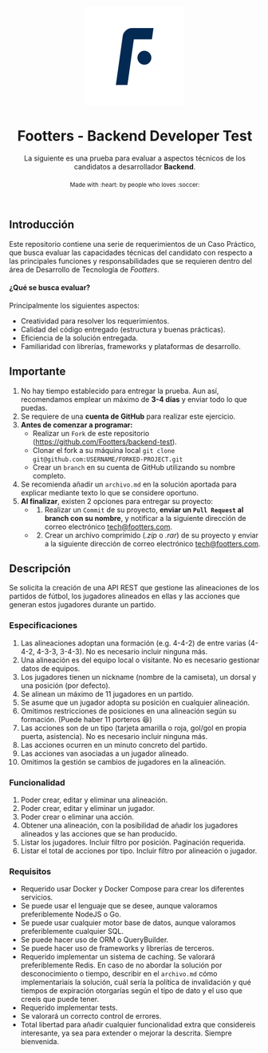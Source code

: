 <div align="center">
	<div>
		<img width="200" src="media/logo.png" alt="Footters Core">
	</div>
    <h1 width="200">Footters - Backend Developer Test</h1>
	<p>La siguiente es una prueba para evaluar a aspectos técnicos de los candidatos a desarrollador <b>Backend</b>.</p>
	<p>
		<sub>Made with :heart: by people who loves :soccer:</sub>
	</p>
	<br>
</div>



## Introducción
Este repositorio contiene una serie de requerimientos de un Caso Práctico, que busca evaluar las capacidades técnicas del candidato con respecto a las principales funciones y responsabilidades que se requieren dentro del área de Desarrollo de Tecnología de _Footters_.

#### ¿Qué se busca evaluar?
Principalmente los siguientes aspectos:
* Creatividad para resolver los requerimientos.
* Calidad del código entregado (estructura y buenas prácticas).
* Eficiencia de la solución entregada.
* Familiaridad con librerías, frameworks y plataformas de desarrollo.

## Importante
1. No hay tiempo establecido para entregar la prueba. Aun así, recomendamos emplear un máximo de **3-4 días** y enviar todo lo que puedas.
2. Se requiere de una **cuenta de GitHub** para realizar este ejercicio.
3. **Antes de comenzar a programar:**
    * Realizar un `Fork` de este repositorio (https://github.com/Footters/backend-test).
    * Clonar el fork a su máquina local  `git clone git@github.com:USERNAME/FORKED-PROJECT.git`
    * Crear un `branch` en su cuenta de GitHub utilizando su nombre completo.
4. Se recomienda añadir un `archivo.md` en la solución aportada para explicar mediante texto lo que se considere oportuno.
5. **Al finalizar**, existen 2 opciones para entregar su proyecto:
    * 1) Realizar un `Commit` de su proyecto, **enviar un `Pull Request` al branch con su nombre**, y notificar a la siguiente dirección de correo electrónico  [tech@footters.com](mailto:tech@footters.com).
    * 2) Crear un archivo comprimido (_.zip_ o _.rar_) de su proyecto y enviar a la siguiente dirección de correo electrónico  [tech@footters.com](mailto:tech@footters.com).

## Descripción
Se solicita la creación de una API REST que gestione las alineaciones de los partidos de fútbol, los jugadores alineados en ellas y las acciones que generan estos jugadores durante un partido.

### Especificaciones
1. Las alineaciones adoptan una formación (e.g. 4-4-2) de entre varias (4-4-2, 4-3-3, 3-4-3). No es necesario incluir ninguna más.
2. Una alineación es del equipo local o visitante. No es necesario gestionar datos de equipos.
3. Los jugadores tienen un nickname (nombre de la camiseta), un dorsal y una posición (por defecto).
4. Se alinean un máximo de 11 jugadores en un partido.
5. Se asume que un jugador adopta su posición en cualquier alineación.
6. Omitimos restricciones de posiciones en una alineación según su formación. (Puede haber 11 porteros 😆)
7. Las acciones son de un tipo (tarjeta amarilla o roja, gol/gol en propia puerta, asistencia). No es necesario incluir ninguna más.
8. Las acciones ocurren en un minuto concreto del partido.
9. Las acciones van asociadas a un jugador alineado.
9. Omitimos la gestión se cambios de jugadores en la alineación.

### Funcionalidad
1. Poder crear, editar y eliminar una alineación.
2. Poder crear, editar y eliminar un jugador.
3. Poder crear o eliminar una acción.
4. Obtener una alineación, con la posibilidad de añadir los jugadores alineados y las acciones que se han producido.
5. Listar los jugadores. Incluir filtro por posición. Paginación requerida.
6. Listar el total de acciones por tipo. Incluir filtro por alineación o jugador.


### Requisitos
* Requerido usar Docker y Docker Compose para crear los diferentes servicios.
* Se puede usar el lenguaje que se desee, aunque valoramos preferiblemente NodeJS o Go.
* Se puede usar cualquier motor base de datos, aunque valoramos preferiblemente cualquier SQL.
* Se puede hacer uso de ORM o QueryBuilder.
* Se puede hacer uso de frameworks y librerías de terceros.
* Requerido implementar un sistema de caching. Se valorará preferiblemente Redis. En caso de no abordar la solución por desconocimiento o tiempo, describir en el `archivo.md` cómo implementariais la solución, cuál sería la política de invalidación y qué tiempos de expiración otorgarías según el tipo de dato y el uso que creeis que puede tener.
* Requerido implementar tests.
* Se valorará un correcto control de errores.
* Total libertad para añadir cualquier funcionalidad extra que considereis interesante, ya sea para extender o mejorar la descrita. Siempre bienvenida.